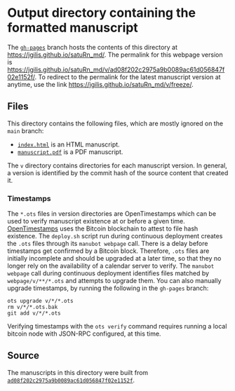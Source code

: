 # Output directory containing the formatted manuscript

The [`gh-pages`](https://github.com/jgilis/satuRn_md/tree/gh-pages) branch hosts the contents of this directory at <https://jgilis.github.io/satuRn_md/>.
The permalink for this webpage version is <https://jgilis.github.io/satuRn_md/v/ad08f202c2975a9b0089ac61d056847f02e1152f/>.
To redirect to the permalink for the latest manuscript version at anytime, use the link <https://jgilis.github.io/satuRn_md/v/freeze/>.

## Files

This directory contains the following files, which are mostly ignored on the `main` branch:

+ [`index.html`](index.html) is an HTML manuscript.
+ [`manuscript.pdf`](manuscript.pdf) is a PDF manuscript.

The `v` directory contains directories for each manuscript version.
In general, a version is identified by the commit hash of the source content that created it.

### Timestamps

The `*.ots` files in version directories are OpenTimestamps which can be used to verify manuscript existence at or before a given time.
[OpenTimestamps](https://opentimestamps.org/) uses the Bitcoin blockchain to attest to file hash existence.
The `deploy.sh` script run during continuous deployment creates the `.ots` files through its `manubot webpage` call.
There is a delay before timestamps get confirmed by a Bitcoin block.
Therefore, `.ots` files are initially incomplete and should be upgraded at a later time, so that they no longer rely on the availability of a calendar server to verify.
The `manubot webpage` call during continuous deployment identifies files matched by `webpage/v/**/*.ots` and attempts to upgrade them.
You can also manually upgrade timestamps, by running the following in the `gh-pages` branch:

```shell
ots upgrade v/*/*.ots
rm v/*/*.ots.bak
git add v/*/*.ots
```

Verifying timestamps with the `ots verify` command requires running a local bitcoin node with JSON-RPC configured, at this time.

## Source

The manuscripts in this directory were built from
[`ad08f202c2975a9b0089ac61d056847f02e1152f`](https://github.com/jgilis/satuRn_md/commit/ad08f202c2975a9b0089ac61d056847f02e1152f).

